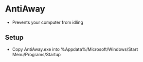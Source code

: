 # AntiAway
- Prevents your computer from idling

## Setup
- Copy AntiAway.exe into %Appdata%/Microsoft/Windows/Start Menu/Programs/Startup